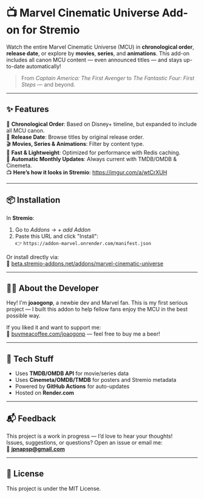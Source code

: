 # 📺 Marvel Cinematic Universe Add-on for Stremio

Watch the entire Marvel Cinematic Universe (MCU) in **chronological order**, **release date**, or explore by **movies**, **series**, and **animations**. This add-on includes all canon MCU content — even announced titles — and stays up-to-date automatically!

> From *Captain America: The First Avenger* to *The Fantastic Four: First Steps* — and beyond.

---

## ✨ Features

🧬 **Chronological Order**: Based on Disney+ timeline, but expanded to include all MCU canon.  
📅 **Release Date**: Browse titles by original release order.  
🎬 **Movies, Series & Animations**: Filter by content type.  
🚀 **Fast & Lightweight**: Optimized for performance with Redis caching.  
📡 **Automatic Monthly Updates**: Always current with TMDB/OMDB & Cinemeta.  
📺 **Here’s how it looks in Stremio**: https://imgur.com/a/wtCrXUH

---

## 📦 Installation

In **Stremio**:

1. Go to *Addons* → *+ add Addon*
2. Paste this URL and click "Install":  
   👉 `https://addon-marvel.onrender.com/manifest.json`

Or install directly via:  
🔗 [beta.stremio-addons.net/addons/marvel-cinematic-universe](https://beta.stremio-addons.net/addons/marvel-cinematic-universe)  

---

## 🧑‍💻 About the Developer

Hey! I'm **joaogonp**, a newbie dev and Marvel fan. This is my first serious project — I built this addon to help fellow fans enjoy the MCU in the best possible way.

If you liked it and want to support me:  
🍺 [buymeacoffee.com/joaogonp](https://buymeacoffee.com/joaogonp) — feel free to buy me a beer!

---

## 🧠 Tech Stuff

- Uses **TMDB/OMDB API** for movie/series data  
- Uses **Cinemeta/OMDB/TMDB** for posters and Stremio metadata  
- Powered by **GitHub Actions** for auto-updates  
- Hosted on **Render.com**

---

## 📬 Feedback

This project is a work in progress — I’d love to hear your thoughts!  
Issues, suggestions, or questions? Open an issue or email me:  
📧 **jpnapsp@gmail.com**

---

## 📜 License

This project is under the MIT License.
